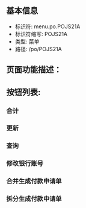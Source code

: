 
## 基本信息

- 标识符: menu.po.POJS21A
- 标识符缩写: POJS21A
- 类型: 菜单
- 路径: /po/POJS21A

## 页面功能描述：





## 按钮列表:


### 合计



### 更新



### 查询



### 修改银行账号



### 合并生成付款申请单



### 拆分生成付款申请单


